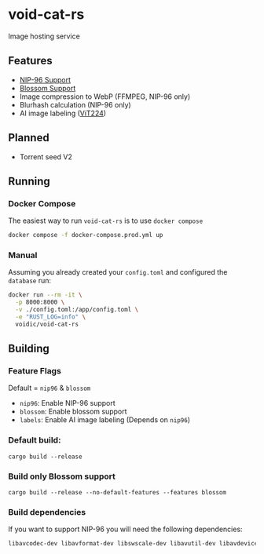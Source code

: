 # void-cat-rs

Image hosting service

## Features
- [NIP-96 Support](https://github.com/nostr-protocol/nips/blob/master/96.md)
- [Blossom Support](https://github.com/hzrd149/blossom/blob/master/buds/01.md)
- Image compression to WebP (FFMPEG, NIP-96 only)
- Blurhash calculation (NIP-96 only)
- AI image labeling ([ViT224](https://huggingface.co/google/vit-base-patch16-224))

## Planned
- Torrent seed V2

## Running

### Docker Compose
The easiest way to run `void-cat-rs` is to use `docker compose`

```bash
docker compose -f docker-compose.prod.yml up
```
### Manual
Assuming you already created your `config.toml` and configured the `database` run:
```bash
docker run --rm -it \
  -p 8000:8000 \
  -v ./config.toml:/app/config.toml \
  -e "RUST_LOG=info" \
  voidic/void-cat-rs
```

## Building

### Feature Flags
Default = `nip96` & `blossom`
- `nip96`: Enable NIP-96 support
- `blossom`: Enable blossom support
- `labels`: Enable AI image labeling (Depends on `nip96`)

### Default build: 
`cargo build --release`

### Build only Blossom support
`cargo build --release --no-default-features --features blossom`

### Build dependencies
If you want to support NIP-96 you will need the following dependencies:
```bash
libavcodec-dev libavformat-dev libswscale-dev libavutil-dev libavdevice-dev libavfilter-dev
```